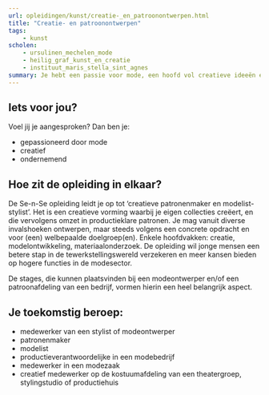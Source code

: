 ```yaml
---
url: opleidingen/kunst/creatie-_en_patroonontwerpen.html
title: "Creatie- en patroonontwerpen"
tags:
	- kunst
scholen:
    - ursulinen_mechelen_mode
    - heilig_graf_kunst_en_creatie
    - instituut_maris_stella_sint_agnes
summary: Je hebt een passie voor mode, een hoofd vol creatieve ideeën en je hebt ambities in de modesector. Dan moet je vooral een degelijke basis hebben en goede contacten leggen. Met de opleiding Creatie- en patroonontwerpen zijn de eerste stappen makkelijker gezet.
---
```


## Iets voor jou?
Voel jij je aangesproken? Dan ben je: 
* gepassioneerd door mode 
* creatief
* ondernemend

## Hoe zit de opleiding in elkaar?
De Se-n-Se opleiding leidt je op tot ‘creatieve patronenmaker en modelist-stylist’. Het is een creatieve vorming waarbij je eigen collecties creëert, en die vervolgens omzet in productieklare patronen. Je mag vanuit diverse invalshoeken ontwerpen, maar steeds volgens een concrete opdracht en voor (een) welbepaalde doelgroep(en). Enkele hoofdvakken: creatie, modelontwikkeling, materiaalonderzoek. De opleiding wil jonge mensen een betere stap in de tewerkstellingswereld verzekeren en meer kansen bieden op hogere functies in de modesector. 

De stages, die kunnen plaatsvinden bij een modeontwerper en/of een patroonafdeling van een bedrijf, vormen hierin een heel belangrijk aspect.

## Je toekomstig beroep:

* medewerker van een stylist of modeontwerper
* patronenmaker
* modelist
* productieverantwoordelijke in een modebedrijf
* medewerker in een modezaak
* creatief medewerker op de kostuumafdeling van een theatergroep, stylingstudio of productiehuis